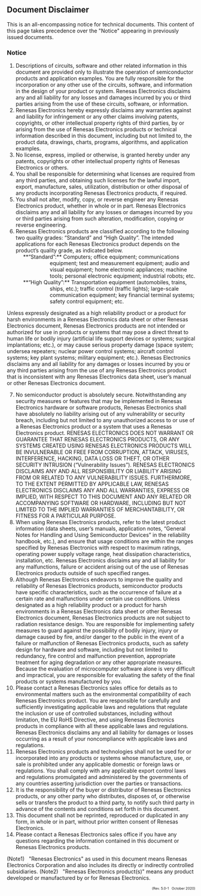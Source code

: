 ## Document Disclaimer

This is an all-encompassing notice for technical documents.
This content of this page takes precedence over the "Notice" appearing in previously issued documents.

### Notice

1. Descriptions of circuits, software and other related information in this document are provided only to illustrate the operation of semiconductor products and application examples. You are fully responsible for the incorporation or any other use of the circuits, software, and information in the design of your product or system. Renesas Electronics disclaims any and all liability for any losses and damages incurred by you or third parties arising from the use of these circuits, software, or information.
2. Renesas Electronics hereby expressly disclaims any warranties against and liability for infringement or any other claims involving patents, copyrights, or other intellectual property rights of third parties, by or arising from the use of Renesas Electronics products or technical information described in this document, including but not limited to, the product data, drawings, charts, programs, algorithms, and application examples.
3. No license, express, implied or otherwise, is granted hereby under any patents, copyrights or other intellectual property rights of Renesas Electronics or others.
4. You shall be responsible for determining what licenses are required from any third parties, and obtaining such licenses for the lawful import, export, manufacture, sales, utilization, distribution or other disposal of any products incorporating Renesas Electronics products, if required.
5. You shall not alter, modify, copy, or reverse engineer any Renesas Electronics product, whether in whole or in part. Renesas Electronics disclaims any and all liability for any losses or damages incurred by you or third parties arising from such alteration, modification, copying or reverse engineering.
6. Renesas Electronics products are classified according to the following two quality grades: “Standard” and “High Quality”. The intended applications for each Renesas Electronics product depends on the product’s quality grade, as indicated below.
 	<div style="padding-left: 6.5em; text-indent: -5.1em;">
	**“Standard”:**
	Computers; office equipment; communications equipment; test and measurement equipment; audio and visual equipment; home electronic appliances; machine tools; personal electronic equipment; industrial robots; etc.
	</div>
 	<div style="padding-left: 6.5em; text-indent: -5.1em;">
	**“High Quality”:**
	Transportation equipment (automobiles, trains, ships, etc.); traffic control (traffic lights); large-scale communication equipment; key financial terminal systems; safety control equipment; etc.
	</div>
Unless expressly designated as a high reliability product or a product for harsh environments in a Renesas Electronics data sheet or other Renesas Electronics document, Renesas Electronics products are not intended or authorized for use in products or systems that may pose a direct threat to human life or bodily injury (artificial life support devices or systems; surgical implantations; etc.), or may cause serious property damage (space system; undersea repeaters; nuclear power control systems; aircraft control systems; key plant systems; military equipment; etc.). Renesas Electronics disclaims any and all liability for any damages or losses incurred by you or any third parties arising from the use of any Renesas Electronics product that is inconsistent with any Renesas Electronics data sheet, user’s manual or other Renesas Electronics document.

7. No semiconductor product is absolutely secure. Notwithstanding any security measures or features that may be implemented in Renesas Electronics hardware or software products, Renesas Electronics shall have absolutely no liability arising out of any vulnerability or security breach, including but not limited to any unauthorized access to or use of a Renesas Electronics product or a system that uses a Renesas Electronics product. RENESAS ELECTRONICS DOES NOT WARRANT OR GUARANTEE THAT RENESAS ELECTRONICS PRODUCTS, OR ANY SYSTEMS CREATED USING RENESAS ELECTRONICS PRODUCTS WILL BE INVULNERABLE OR FREE FROM CORRUPTION, ATTACK, VIRUSES, INTERFERENCE, HACKING, DATA LOSS OR THEFT, OR OTHER SECURITY INTRUSION (“Vulnerability Issues”). RENESAS ELECTRONICS DISCLAIMS ANY AND ALL RESPONSIBILITY OR LIABILITY ARISING FROM OR RELATED TO ANY VULNERABILITY ISSUES. FURTHERMORE, TO THE EXTENT PERMITTED BY APPLICABLE LAW, RENESAS ELECTRONICS DISCLAIMS ANY AND ALL WARRANTIES, EXPRESS OR IMPLIED, WITH RESPECT TO THIS DOCUMENT AND ANY RELATED OR ACCOMPANYING SOFTWARE OR HARDWARE, INCLUDING BUT NOT LIMITED TO THE IMPLIED WARRANTIES OF MERCHANTABILITY, OR FITNESS FOR A PARTICULAR PURPOSE.
8. When using Renesas Electronics products, refer to the latest product information (data sheets, user’s manuals, application notes, “General Notes for Handling and Using Semiconductor Devices” in the reliability handbook, etc.), and ensure that usage conditions are within the ranges specified by Renesas Electronics with respect to maximum ratings, operating power supply voltage range, heat dissipation characteristics, installation, etc. Renesas Electronics disclaims any and all liability for any malfunctions, failure or accident arising out of the use of Renesas Electronics products outside of such specified ranges.
9. Although Renesas Electronics endeavors to improve the quality and reliability of Renesas Electronics products, semiconductor products have specific characteristics, such as the occurrence of failure at a certain rate and malfunctions under certain use conditions. Unless designated as a high reliability product or a product for harsh environments in a Renesas Electronics data sheet or other Renesas Electronics document, Renesas Electronics products are not subject to radiation resistance design. You are responsible for implementing safety measures to guard against the possibility of bodily injury, injury or damage caused by fire, and/or danger to the public in the event of a failure or malfunction of Renesas Electronics products, such as safety design for hardware and software, including but not limited to redundancy, fire control and malfunction prevention, appropriate treatment for aging degradation or any other appropriate measures. Because the evaluation of microcomputer software alone is very difficult and impractical, you are responsible for evaluating the safety of the final products or systems manufactured by you.
10. Please contact a Renesas Electronics sales office for details as to environmental matters such as the environmental compatibility of each Renesas Electronics product. You are responsible for carefully and sufficiently investigating applicable laws and regulations that regulate the inclusion or use of controlled substances, including without limitation, the EU RoHS Directive, and using Renesas Electronics products in compliance with all these applicable laws and regulations. Renesas Electronics disclaims any and all liability for damages or losses occurring as a result of your noncompliance with applicable laws and regulations.
11. Renesas Electronics products and technologies shall not be used for or incorporated into any products or systems whose manufacture, use, or sale is prohibited under any applicable domestic or foreign laws or regulations. You shall comply with any applicable export control laws and regulations promulgated and administered by the governments of any countries asserting jurisdiction over the parties or transactions.
12. It is the responsibility of the buyer or distributor of Renesas Electronics products, or any other party who distributes, disposes of, or otherwise sells or transfers the product to a third party, to notify such third party in advance of the contents and conditions set forth in this document.
13. This document shall not be reprinted, reproduced or duplicated in any form, in whole or in part, without prior written consent of Renesas Electronics.
14. Please contact a Renesas Electronics sales office if you have any questions regarding the information contained in this document or Renesas Electronics products.

(Note1) &nbsp; "Renesas Electronics" as used in this document means Renesas Electronics Corporation and also includes its directly or indirectly controlled subsidiaries.
(Note2) &nbsp; "Renesas Electronics product(s)" means any product developed or manufactured by or for Renesas Electronics.

<div style="margin-bottom: 1em; font-size: 0.65em; text-align: right">
<p>(Rev. 5.0-1 &nbsp; October 2020)</p>
</div>

